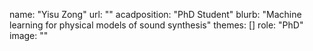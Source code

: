 name: "Yisu Zong"
url: ""
acadposition: "PhD Student"
blurb: "Machine learning for physical models of sound synthesis"
themes: []
role: "PhD"
image: ""